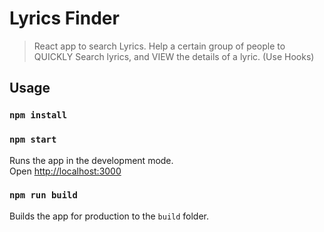 # Lyrics Finder

> React app to search Lyrics. Help a certain group of people to QUICKLY Search lyrics, and VIEW the details of a lyric. (Use Hooks)

## Usage

### `npm install`

### `npm start`

Runs the app in the development mode.<br>
Open [http://localhost:3000](http://localhost:3000)

### `npm run build`

Builds the app for production to the `build` folder.<br>
